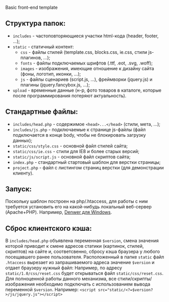 Basic front-end template

## Структура папок:

* `includes` - частоповторяющиеся участки html-кода (header, footer, ...);
* `static` - статичный контент:
	* `css` - файлы стилей (template.css, blocks.css, ie.css, стили js-плагинов, ...);
	* `fonts` - файлы подключаемых шрифтов (.ttf, .eot, .svg, .woff);
	* `images` - изображения, имеющие отношение к дизайну сайта (фоны, логотип, иконки, ...);
	* `js` - файлы сценариев (script.js, ...), фреймворки (jquery.js) и плагины (jquery.fancybox.js, ...);
* `upload` - временные данные (н-р, фото товаров в каталоге, которые после программирования потеряют актуальность).

## Стандартные файлы:

* `includes/head.php` - содержимое `<head>...</head>` (стили, мета, ...);
* `includes/js.php` - подключаемые к странице js-файлы (файл подключается в конце body, чтобы не блокировать загрузку данных);
* `static/css/style.css` - основной файл стилей сайта;
* `static/css/ie.css` - стили для IE8 и более старых версий;
* `static/js/script.js` - основной файл скриптов сайта;
* `index.php` - стандартный стартовый шаблон для верстки страницы;
* `project.php` - файл с листингом страниц верстки (для демонстрации клиенту).

## Запуск:

Поскольку шаблон построен на php/.htaccess, для работы с ним требуется установить его на какой-нибудь локальный веб-сервер (Apache+PHP). Например, [Denwer для Windows](http://www.denwer.ru/).

## Сброс клиентского кэша:

В `includes/head.php` объявлена переменная `$version`, смена значения которой приводит к смене адресов статики (картинок, стилей, скриптов) на сайте и, соответсвенно, сбросу кэша браузера у любого посещавшего ранее пользователя.
Расположенный в папке `static` файл `.htaccess` вырезает из запрашиваемого адреса значение `$version` и отдает браузеру нужный файл:
Например, по адресу `static/1.0/css/reset.css` будет открываться файл `static/css/reset.css`.
Для полноценной работы данного механизма, все стили/скрипты/изображения необходимо подключать с использованием вывода переменной `$version`. Например: `<script src="static/<?=$version?>/js/jquery.js"></script>`